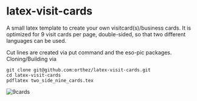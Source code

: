 latex-visit-cards
====================

A small latex template to create your own visitcard(s)/business cards. It is optimized for 9
visit cards per page, double-sided, so that two different languages can be used.

Cut lines are created via put command and the eso-pic packages. 
Cloning/Building via

    git clone git@github.com:orthez/latex-visit-cards.git
    cd latex-visit-cards
    pdflatex two_side_nine_cards.tex

![9cards](https://raw.githubusercontent.com/orthez/latex-visit-cards/master/images/two_side_nine_cards.png)
